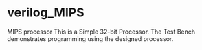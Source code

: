 # verilog_MIPS
MIPS processor
This is a Simple 32-bit Processor.
The Test Bench demonstrates programming using the designed processor.
